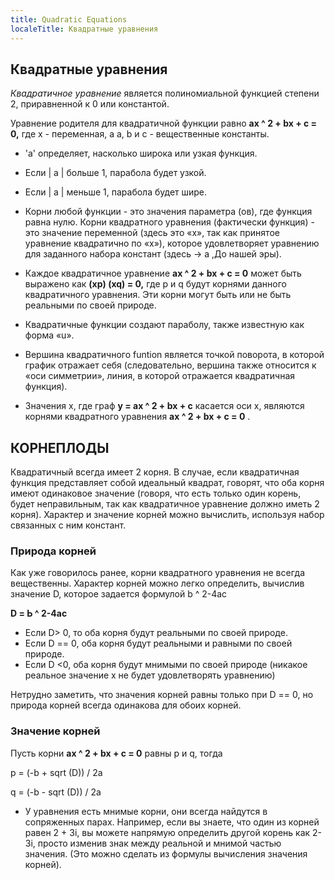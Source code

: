 ```yaml
---
title: Quadratic Equations
localeTitle: Квадратные уравнения
---
```

## Квадратные уравнения

_Квадратичное уравнение_ является полиномиальной функцией степени 2, приравненной к 0 или константой.

Уравнение родителя для квадратичной функции равно **ax ^ 2 + bx + c = 0,** где x - переменная, a a, b и c - вещественные константы.

*   'a' определяет, насколько широка или узкая функция.
    
*   Если | a | больше 1, парабола будет узкой.
    
*   Если | a | меньше 1, парабола будет шире.
    
*   Корни любой функции - это значения параметра (ов), где функция равна нулю. Корни квадратного уравнения (фактически функция) - это значение переменной (здесь это «х», так как принятое уравнение квадратично по «х»), которое удовлетворяет уравнению для заданного набора констант (здесь -> а ,До нашей эры).
    
*   Каждое квадратичное уравнение **ax ^ 2 + bx + c = 0** может быть выражено как **(xp) (xq) = 0,** где p и q будут корнями данного квадратичного уравнения. Эти корни могут быть или не быть реальными по своей природе.
    
*   Квадратичные функции создают параболу, также известную как форма «u».
    
*   Вершина квадратичного funtion является точкой поворота, в которой график отражает себя (следовательно, вершина также относится к «оси симметрии», линия, в которой отражается квадратичная функция).
    
*   Значения x, где граф **y = ax ^ 2 + bx + c** касается оси x, являются корнями квадратного уравнения **ax ^ 2 + bx + c = 0** .
    

## КОРНЕПЛОДЫ

Квадратичный всегда имеет 2 корня. В случае, если квадратичная функция представляет собой идеальный квадрат, говорят, что оба корня имеют одинаковое значение (говоря, что есть только один корень, будет неправильным, так как квадратичное уравнение должно иметь 2 корня). Характер и значение корней можно вычислить, используя набор связанных с ним констант.

### Природа корней

Как уже говорилось ранее, корни квадратного уравнения не всегда вещественны. Характер корней можно легко определить, вычислив значение D, которое задается формулой b ^ 2-4ac

**D = Ь ^ 2-4ac**

*   Если D> 0, то оба корня будут реальными по своей природе.
*   Если D == 0, оба корня будут реальными и равными по своей природе.
*   Если D <0, оба корня будут мнимыми по своей природе (никакое реальное значение х не будет удовлетворять уравнению)

Нетрудно заметить, что значения корней равны только при D == 0, но природа корней всегда одинакова для обоих корней.

### Значение корней

Пусть корни **ax ^ 2 + bx + c = 0** равны p и q, тогда

p = (-b + sqrt (D)) / 2a

q = (-b - sqrt (D)) / 2a

*   У уравнения есть мнимые корни, они всегда найдутся в сопряженных парах. Например, если вы знаете, что один из корней равен 2 + 3i, вы можете напрямую определить другой корень как 2-3i, просто изменив знак между реальной и мнимой частью значения. (Это можно сделать из формулы вычисления значения корней).